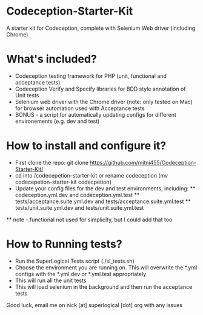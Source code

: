 Codeception-Starter-Kit
=======================

A starter kit for Codeception, complete with Selenium Web driver (including Chrome) 

What's included?
================
* Codeception testing framework for PHP (unit, functional and acceptance tests)
* Codeception Verify and Specify libraries for BDD style annotation of Unit tests
* Selenium web driver with the Chrome driver (note: only tested on Mac) for browser automation used with Acceptance tests
* BONUS - a script for automatically updating configs for different environements (e.g. dev and test)

How to install and configure it?
================================
* First clone the repo: git clone https://github.com/mitni455/Codeception-Starter-Kit/
* cd into /codecepetion-starter-kit or rename codeception (mv codecepetion-starter-kit codecpetion)
* Update your config files for the dev and test environments, including:
** codeception.yml.dev and codeception.yml.test
** tests/acceptance.suite.yml.dev and tests/acceptance.suite.yml.test
** tests/unit.suite.yml.dev and tests/unit.suite.yml.test

** note - functional not used for simplicity, but I could add that too

How to Running tests?
=====================
* Run the SuperLogical Tests script (./sl_tests.sh)
* Choose the environment you are running on. This will overwrite the *.yml configs with the *.yml.dev or *.yml.test appropriately
* This will run all the unit tests
* This will load selenium in the background and then run the acceptance tests

Good luck, email me on nick [at] superlogical [dot] org with any issues 

